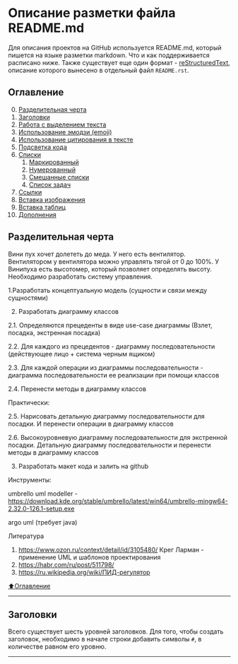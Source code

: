 # Описание разметки файла README.md
Для описания проектов на GitHub используется README.md, который пишется на языке разметки markdown. Что и как поддерживается расписано ниже. Также существует еще один формат - [reStructuredText](https://github.com/GnuriaN/format-README/blob/master/README.rst), описание которого вынесено в отдельный файл `README.rst`.

## Оглавление

0. [Разделительная черта](#Разделительная-черта)
1. [Заголовки](#Заголовки)
2. [Работа с выделением текста](#Работа-с-выделением-текста)
3. [Использование эмодзи (emoji)](#Использование-эмодзи-emoji)
4. [Использование цитирования в тексте](#Использование-цитирования-в-тексте)
5. [Подсветка кода](#Подсветка-кода)
6. [Списки](#Списки)
    1. [Маркированный](#Маркированный)
    2. [Нумерованный](#Нумерованный)
    3. [Смешанные списки](#Смешанные-списки)
    4. [Список задач](#Список-задач)
7. [Ссылки](#Ссылки)
8. [Вставка изображения](#Вставка-изображения)
9. [Вставка таблиц](#Вставка-таблиц)
10. [Дополнения](https://github.com/GnuriaN/format-README/blob/master/Дополнения.md)
    
## Разделительная черта
Вини пух хочет долететь до меда. У него есть вентилятор. Вентилятором у вентилятора можно управлять тягой от 0 до 100%. У Винипуха есть высотомер, который позволяет определять высоту. Необходимо разработать систему управления.

1.Разработать концептуальную модель (сущности и связи между сущностями)

2. Разработать диаграмму классов

2.1. Определяются прецеденты в виде use-case диаграммы (Взлет, посадка, экстренная посадка)

2.2. Для каждого из прецедентов - диаграмму последовательности (действующее лицо + система черным ящиком)

2.3. Для каждой операции из диаграммы последовательности - диаграмма последовательности ее реализации при помощи классов

2.4. Перенести методы в диаграмму классов

Практически:

2.5. Нарисовать детальную диаграмму последовательности для посадки. И перенести операции в диаграмму классов

2.6. Высокоуровневую диаграмму последовательности для экстренной посадки. Детальную диаграмму последовательности и перенести методы в диаграмму классов

3. Разработать макет кода и залить на github

Инструменты:

umbrello uml modeller - https://download.kde.org/stable/umbrello/latest/win64/umbrello-mingw64-2.32.0-126.1-setup.exe

argo uml  (требует java)

Литература

1. https://www.ozon.ru/context/detail/id/3105480/
Крег Ларман - применение UML и шаблонов проектирования
2. https://habr.com/ru/post/511798/
3. https://ru.wikipedia.org/wiki/ПИД-регулятор


[:arrow_up:Оглавление](#Оглавление)
___
## Заголовки

Всего существует шесть уровней заголовков. Для того, чтобы создать заголовок, необходимо в начале строки добавить символы `#`, в количестве равном его уровню.
____
